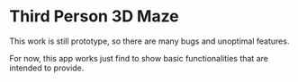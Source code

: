 # Third Person 3D Maze

This work is still prototype, so there are many bugs and unoptimal features.

For now, this app works just find to show basic functionalities that are intended to provide.